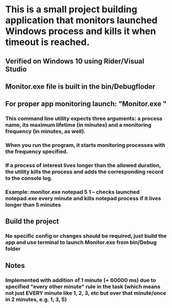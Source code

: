 # This is a small project building application that monitors launched Windows process and kills it when timeout is reached.
## Verified on Windows 10 using Rider/Visual Studio
## Monitor.exe file is built in the bin/Debugfloder
## For proper app monitoring launch: "Monitor.exe <process name> <process timeout> <check interval>" 
### This command line utility expects three arguments: a process name, its maximum lifetime (in minutes) and a monitoring frequency (in minutes, as well). 
### When you run the program, it starts monitoring processes with the frequency specified. 
### If a process of interest lives longer than the allowed duration, the utility kills the process and adds the corresponding record to the console log.
### Example: monitor.exe notepad 5 1 – checks launched notepad.exe every minute and kills notepad process if it lives longer than 5 minutes

## Build the project
### No specific config or changes should be required, just build the app and use terminal to launch Monitor.exe from bin/Debug folder

## Notes
### Implemented with addition of 1 minute (+ 60000 ms) due to specified "every **other** minute" rule in the task (which means not just EVERY minute like 1, 2, 3, etc but over that minute/once in 2 minutes, e.g. 1, 3, 5)